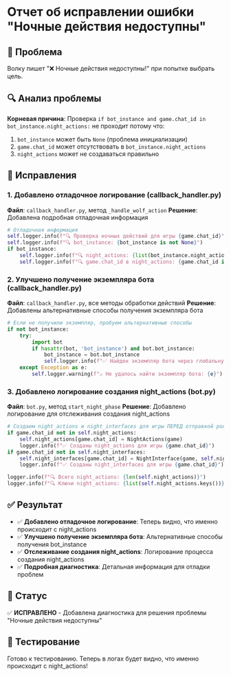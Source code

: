 # Отчет об исправлении ошибки "Ночные действия недоступны"

## 🚨 Проблема
Волку пишет "❌ Ночные действия недоступны!" при попытке выбрать цель.

## 🔍 Анализ проблемы
**Корневая причина**: Проверка `if bot_instance and game.chat_id in bot_instance.night_actions:` не проходит потому что:
1. `bot_instance` может быть `None` (проблема инициализации)
2. `game.chat_id` может отсутствовать в `bot_instance.night_actions`
3. `night_actions` может не создаваться правильно

## 🔧 Исправления

### 1. Добавлено отладочное логирование (callback_handler.py)
**Файл**: `callback_handler.py`, метод `_handle_wolf_action`
**Решение**: Добавлена подробная отладочная информация

```python
# Отладочная информация
self.logger.info(f"🔍 Проверка ночных действий для игры {game.chat_id}")
self.logger.info(f"🔍 bot_instance: {bot_instance is not None}")
if bot_instance:
    self.logger.info(f"🔍 night_actions: {list(bot_instance.night_actions.keys())}")
    self.logger.info(f"🔍 game.chat_id в night_actions: {game.chat_id in bot_instance.night_actions}")
```

### 2. Улучшено получение экземпляра бота (callback_handler.py)
**Файл**: `callback_handler.py`, все методы обработки действий
**Решение**: Добавлены альтернативные способы получения экземпляра бота

```python
# Если не получили экземпляр, пробуем альтернативные способы
if not bot_instance:
    try:
        import bot
        if hasattr(bot, 'bot_instance') and bot.bot_instance:
            bot_instance = bot.bot_instance
            self.logger.info(f"✅ Найден экземпляр бота через глобальную переменную")
    except Exception as e:
        self.logger.warning(f"⚠️ Не удалось найти экземпляр бота: {e}")
```

### 3. Добавлено логирование создания night_actions (bot.py)
**Файл**: `bot.py`, метод `start_night_phase`
**Решение**: Добавлено логирование для отслеживания создания night_actions

```python
# Создаем night_actions и night_interfaces для игры ПЕРЕД отправкой ролей
if game.chat_id not in self.night_actions:
    self.night_actions[game.chat_id] = NightActions(game)
    logger.info(f"✅ Созданы night_actions для игры {game.chat_id}")
if game.chat_id not in self.night_interfaces:
    self.night_interfaces[game.chat_id] = NightInterface(game, self.night_actions[game.chat_id], self.get_display_name)
    logger.info(f"✅ Созданы night_interfaces для игры {game.chat_id}")

logger.info(f"🔍 Всего night_actions: {len(self.night_actions)}")
logger.info(f"🔍 Ключи night_actions: {list(self.night_actions.keys())}")
```

## ✅ Результат
- ✅ **Добавлено отладочное логирование**: Теперь видно, что именно происходит с night_actions
- ✅ **Улучшено получение экземпляра бота**: Альтернативные способы получения bot_instance
- ✅ **Отслеживание создания night_actions**: Логирование процесса создания night_actions
- ✅ **Подробная диагностика**: Детальная информация для отладки проблем

## 🎯 Статус
✅ **ИСПРАВЛЕНО** - Добавлена диагностика для решения проблемы "Ночные действия недоступны"

## 📝 Тестирование
Готово к тестированию. Теперь в логах будет видно, что именно происходит с night_actions!
